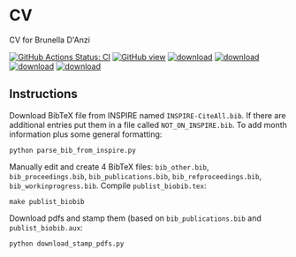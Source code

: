 # CV

CV for Brunella D'Anzi

[![GitHub Actions Status: CI](https://github.com/bdanzi/CV/workflows/Deploy%20build/badge.svg)](https://github.com/bdanzi/CV_ita/actions?query=workflow%3A"Deploy+build"+branch%3Amaster)
[![GitHub view](https://img.shields.io/badge/GitHub-render-green.svg)](https://github.com/bdanzi/CV_ita/blob/gh-pages/cv_danzi_brunella.pdf)
[![download](https://img.shields.io/badge/Download-build-blue.svg)](https://github.com/bdanzi/CV_ita/raw/gh-pages/cv_danzi_brunella.pdf)
[![download](https://img.shields.io/badge/Download-build-blue.svg)](https://github.com/bdanzi/CV_ita/raw/gh-pages/publist_biobib.pdf)
[![download](https://img.shields.io/badge/Download-build-blue.svg)](https://github.com/bdanzi/CV_ita/raw/gh-pages/PersonalStatement2021.pdf)
[![download](https://img.shields.io/badge/Download-build-blue.svg)](https://github.com/bdanzi/CV_ita/raw/gh-pages/cv_danzi_brunella_ext.pdf)

## Instructions

Download BibTeX file from INSPIRE named `INSPIRE-CiteAll.bib`.
If there are additional entries put them in a file called `NOT_ON_INSPIRE.bib`.
To add month information plus some general formatting:
```
python parse_bib_from_inspire.py
```

Manually edit and create 4 BibTeX files: `bib_other.bib`, `bib_proceedings.bib`, `bib_publications.bib`, `bib_refproceedings.bib`, `bib_workinprogress.bib`.
Compile `publist_biobib.tex`:
```
make publist_biobib
```

Download pdfs and stamp them (based on `bib_publications.bib` and `publist_biobib.aux`:
```
python download_stamp_pdfs.py
```



